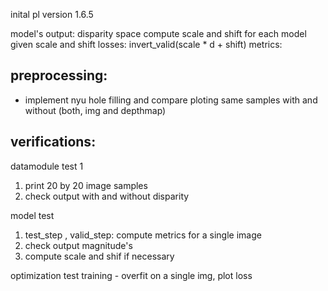 inital pl version 1.6.5


model's output: disparity space
compute scale and shift for each model
given scale and shift
losses: invert_valid(scale * d  + shift)
metrics:

## preprocessing:
- implement nyu hole filling and compare ploting same samples with and without (both, img and depthmap)


## verifications:

datamodule test 1
1. print 20 by 20 image samples
2. check output with and without disparity

model test
1. test_step , valid_step: compute metrics for a single image
2. check output magnitude's
3. compute scale and shif if necessary


optimization test
training - overfit on a single img, plot loss